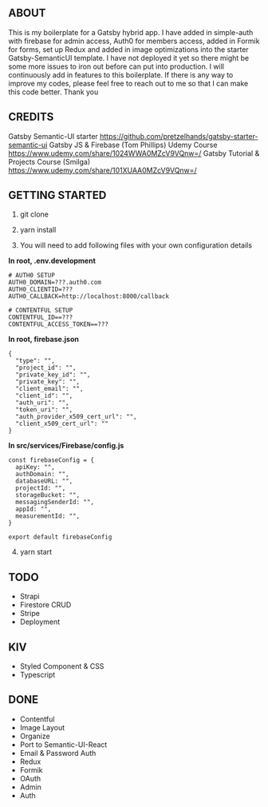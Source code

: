 ## ABOUT

This is my boilerplate for a Gatsby hybrid app. I have added in simple-auth with firebase for admin access, Auth0 for members access, added in Formik for forms, set up Redux and added in image optimizations into the starter Gatsby-SemanticUI template. I have not deployed it yet so there might be some more issues to iron out before can put into production. I will continuously add in features to this boilerplate. If there is any way to improve my codes, please feel free to reach out to me so that I can make this code better. Thank you

## CREDITS

Gatsby Semantic-UI starter https://github.com/pretzelhands/gatsby-starter-semantic-ui
Gatsby JS & Firebase (Tom Phillips) Udemy Course https://www.udemy.com/share/1024WWA0MZcV9VQnw=/
Gatsby Tutorial & Projects Course (Smilga) https://www.udemy.com/share/101XUAA0MZcV9VQnw=/

## GETTING STARTED

1. git clone <Directory>

2. yarn install

3. You will need to add following files with your own configuration details

**In root, .env.development**

```
# AUTH0 SETUP
AUTH0_DOMAIN=???.auth0.com
AUTH0_CLIENTID=???
AUTH0_CALLBACK=http://localhost:8000/callback

# CONTENTFUL SETUP
CONTENTFUL_ID==???
CONTENTFUL_ACCESS_TOKEN==???
```

**In root, firebase.json**

```
{
  "type": "",
  "project_id": "",
  "private_key_id": "",
  "private_key": "",
  "client_email": "",
  "client_id": "",
  "auth_uri": "",
  "token_uri": "",
  "auth_provider_x509_cert_url": "",
  "client_x509_cert_url": ""
}

```

**In src/services/Firebase/config.js**

```
const firebaseConfig = {
  apiKey: "",
  authDomain: "",
  databaseURL: "",
  projectId: "",
  storageBucket: "",
  messagingSenderId: "",
  appId: "",
  measurementId: "",
}

export default firebaseConfig
```

4. yarn start

## TODO

- Strapi
- Firestore CRUD
- Stripe
- Deployment

## KIV

- Styled Component & CSS
- Typescript

## DONE

- Contentful
- Image Layout
- Organize
- Port to Semantic-UI-React
- Email & Password Auth
- Redux
- Formik
- OAuth
- Admin
- Auth
